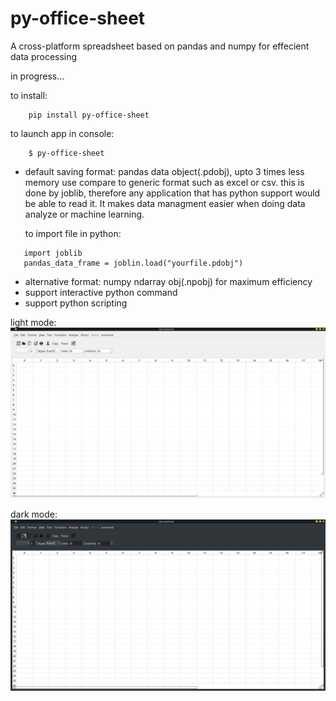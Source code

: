 # py-office-sheet
A cross-platform spreadsheet based on pandas and numpy for effecient data processing

in progress...

to install:
```
    pip install py-office-sheet
```
to launch app in console:
```
    $ py-office-sheet
```
- default saving format: pandas data object(.pdobj), upto 3 times less memory use compare to generic format such as excel or csv. this is done by joblib, therefore any application that has python support would be able to read it. It makes data managment easier when doing data analyze or machine learning.

    to import file in python:
```
   import joblib
   pandas_data_frame = joblin.load("yourfile.pdobj")
```

- alternative format: numpy ndarray obj(.npobj) for maximum efficiency
- support interactive python command
- support python scripting

light mode:
![alt text](https://raw.githubusercontent.com/YC-Lammy/np_spreadsheet/main/doc/Screenshot_20210609_111555.png)


dark mode:
![alt text](https://raw.githubusercontent.com/YC-Lammy/np_spreadsheet/main/doc/Screenshot_20210608_145022.png)
